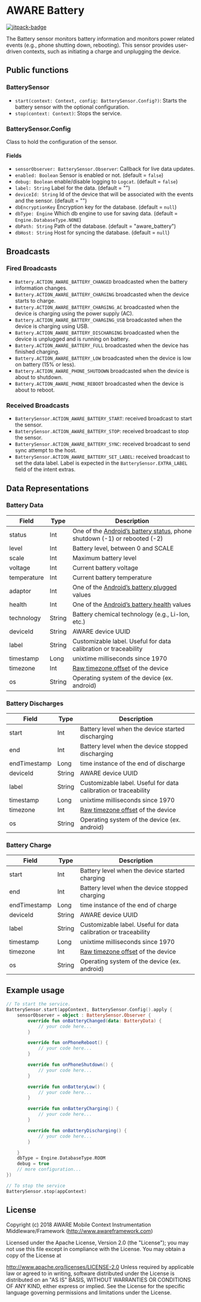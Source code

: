 # AWARE Battery

[![jitpack-badge](https://jitpack.io/v/awareframework/com.aware.android.sensor.battery.svg)](https://jitpack.io/#awareframework/com.aware.android.sensor.battery)

The Battery sensor monitors battery information and monitors power related events (e.g., phone shutting down, rebooting). This sensor provides user-driven contexts, such as initiating a charge and unplugging the device.

## Public functions

### BatterySensor

+ `start(context: Context, config: BatterySensor.Config?)`: Starts the battery sensor with the optional configuration.
+ `stop(context: Context)`: Stops the service.

### BatterySensor.Config

Class to hold the configuration of the sensor.

#### Fields

+ `sensorObserver: BatterySensor.Observer`: Callback for live data updates.
+ `enabled: Boolean` Sensor is enabled or not. (default = `false`)
+ `debug: Boolean` enable/disable logging to `Logcat`. (default = `false`)
+ `label: String` Label for the data. (default = "")
+ `deviceId: String` Id of the device that will be associated with the events and the sensor. (default = "")
+ `dbEncryptionKey` Encryption key for the database. (default = `null`)
+ `dbType: Engine` Which db engine to use for saving data. (default = `Engine.DatabaseType.NONE`)
+ `dbPath: String` Path of the database. (default = "aware_battery")
+ `dbHost: String` Host for syncing the database. (default = `null`)

## Broadcasts

### Fired Broadcasts

+ `Battery.ACTION_AWARE_BATTERY_CHANGED` broadcasted when the battery information changes.
+ `Battery.ACTION_AWARE_BATTERY_CHARGING` broadcasted when the device starts to charge.
+ `Battery.ACTION_AWARE_BATTERY_CHARGING_AC` broadcasted when the device is charging using the power supply (AC).
+ `Battery.ACTION_AWARE_BATTERY_CHARGING_USB` broadcasted when the device is charging using USB.
+ `Battery.ACTION_AWARE_BATTERY_DISCHARGING` broadcasted when the device is unplugged and is running on battery.
+ `Battery.ACTION_AWARE_BATTERY_FULL` broadcasted when the device has finished charging.
+ `Battery.ACTION_AWARE_BATTERY_LOW` broadcasted when the device is low on battery (15% or less).
+ `Battery.ACTION_AWARE_PHONE_SHUTDOWN` broadcasted when the device is about to shutdown.
+ `Battery.ACTION_AWARE_PHONE_REBOOT` broadcasted when the device is about to reboot.

### Received Broadcasts

+ `BatterySensor.ACTION_AWARE_BATTERY_START`: received broadcast to start the sensor.
+ `BatterySensor.ACTION_AWARE_BATTERY_STOP`: received broadcast to stop the sensor.
+ `BatterySensor.ACTION_AWARE_BATTERY_SYNC`: received broadcast to send sync attempt to the host.
+ `BatterySensor.ACTION_AWARE_BATTERY_SET_LABEL`: received broadcast to set the data label. Label is expected in the `BatterySensor.EXTRA_LABEL` field of the intent extras.

## Data Representations


### Battery Data

| Field       | Type   | Description                                                                     |
| ----------- | ------ | ------------------------------------------------------------------------------- |
| status      | Int    | One of the [Android’s battery status][2], phone shutdown (-1) or rebooted (-2) |
| level       | Int    | Battery level, between 0 and SCALE                                              |
| scale       | Int    | Maximum battery level                                                           |
| voltage     | Int    | Current battery voltage                                                         |
| temperature | Int    | Current battery temperature                                                     |
| adaptor     | Int    | One of the [Android’s battery plugged][3] values                               |
| health      | Int    | One of the [Android’s battery health][4] values                                |
| technology  | String | Battery chemical technology (e.g., Li-Ion, etc.)                                |
| deviceId    | String | AWARE device UUID                                                               |
| label       | String | Customizable label. Useful for data calibration or traceability                 |
| timestamp   | Long   | unixtime milliseconds since 1970                                                |
| timezone    | Int    | [Raw timezone offset][1] of the device                                          |
| os          | String | Operating system of the device (ex. android)                                    |

### Battery Discharges

| Field        | Type   | Description                                                     |
| ------------ | ------ | --------------------------------------------------------------- |
| start        | Int    | Battery level when the device started discharging               |
| end          | Int    | Battery level when the device stopped discharging               |
| endTimestamp | Long   | time instance of the end of discharge                           |
| deviceId     | String | AWARE device UUID                                               |
| label        | String | Customizable label. Useful for data calibration or traceability |
| timestamp    | Long   | unixtime milliseconds since 1970                                |
| timezone     | Int    | [Raw timezone offset][1] of the device                          |
| os           | String | Operating system of the device (ex. android)                    |

### Battery Charge

| Field        | Type   | Description                                                     |
| ------------ | ------ | --------------------------------------------------------------- |
| start        | Int    | Battery level when the device started charging                  |
| end          | Int    | Battery level when the device stopped charging                  |
| endTimestamp | Long   | time instance of the end of charge                              |
| deviceId     | String | AWARE device UUID                                               |
| label        | String | Customizable label. Useful for data calibration or traceability |
| timestamp    | Long   | unixtime milliseconds since 1970                                |
| timezone     | Int    | [Raw timezone offset][1] of the device                          |
| os           | String | Operating system of the device (ex. android)                    |

## Example usage

```kotlin
// To start the service.
BatterySensor.start(appContext, BatterySensor.Config().apply {
    sensorObserver = object : BatterySensor.Observer {
        override fun onBatteryChanged(data: BatteryData) {
            // your code here...
        }

        override fun onPhoneReboot() {
            // your code here...
        }

        override fun onPhoneShutdown() {
            // your code here...
        }

        override fun onBatteryLow() {
            // your code here...
        }

        override fun onBatteryCharging() {
            // your code here...
        }

        override fun onBatteryDischarging() {
            // your code here...
        }

    }
    dbType = Engine.DatabaseType.ROOM
    debug = true
    // more configuration...
})

// To stop the service
BatterySensor.stop(appContext)
```

## License

Copyright (c) 2018 AWARE Mobile Context Instrumentation Middleware/Framework (http://www.awareframework.com)

Licensed under the Apache License, Version 2.0 (the "License"); you may not use this file except in compliance with the License. You may obtain a copy of the License at

http://www.apache.org/licenses/LICENSE-2.0
Unless required by applicable law or agreed to in writing, software distributed under the License is distributed on an "AS IS" BASIS, WITHOUT WARRANTIES OR CONDITIONS OF ANY KIND, either express or implied. See the License for the specific language governing permissions and limitations under the License.

[1]: https://developer.android.com/reference/java/util/TimeZone#getRawOffset()
[2]: http://developer.android.com/reference/android/os/BatteryManager.html#BATTERY_STATUS_CHARGING
[3]: http://developer.android.com/reference/android/os/BatteryManager.html#BATTERY_PLUGGED_AC
[4]: http://developer.android.com/reference/android/os/BatteryManager.html#BATTERY_HEALTH_COLD